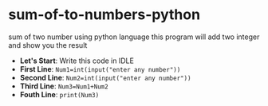 # sum-of-to-numbers-python
sum of two number using python language
this program will add two integer and show you the result
- **Let's Start**: Write this code in IDLE
- **First Line**: `Num1=int(input("enter any number"))`
- **Second Line**: `Num2=int(input("enter any number"))`
- **Third Line**: `Num3=Num1+Num2`
- **Fouth Line**: `print(Num3)`
